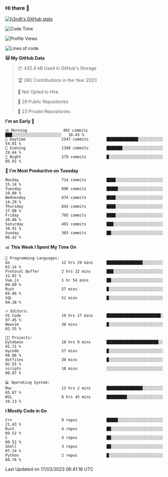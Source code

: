 ### Hi there 👋

[![h3n4l's GitHub stats](https://github-readme-stats.vercel.app/api?username=h3n4l&count_private=true&show_icons=true&theme=radical)](https://github.com/h3n4l/github-readme-stats)

<!--START_SECTION:waka-->
![Code Time](http://img.shields.io/badge/Code%20Time-1%2C047%20hrs%2017%20mins-blue)

![Profile Views](http://img.shields.io/badge/Profile%20Views-1-blue)

![Lines of code](https://img.shields.io/badge/From%20Hello%20World%20I%27ve%20Written-2.7%20million%20lines%20of%20code-blue)

**🐱 My GitHub Data** 

> 📦 432.4 kB Used in GitHub's Storage 
 > 
> 🏆 280 Contributions in the Year 2023
 > 
> 🚫 Not Opted to Hire
 > 
> 📜 29 Public Repositories 
 > 
> 🔑 23 Private Repositories 
 > 
**I'm an Early 🐤** 

```text
🌞 Morning                492 commits         ███░░░░░░░░░░░░░░░░░░░░░░   10.43 % 
🌆 Daytime                2547 commits        ██████████████░░░░░░░░░░░   54.01 % 
🌃 Evening                1398 commits        ███████░░░░░░░░░░░░░░░░░░   29.64 % 
🌙 Night                  279 commits         █░░░░░░░░░░░░░░░░░░░░░░░░   05.92 % 
```
📅 **I'm Most Productive on Tuesday** 

```text
Monday                   714 commits         ████░░░░░░░░░░░░░░░░░░░░░   15.14 % 
Tuesday                  896 commits         █████░░░░░░░░░░░░░░░░░░░░   19.00 % 
Wednesday                674 commits         ████░░░░░░░░░░░░░░░░░░░░░   14.29 % 
Thursday                 843 commits         ████░░░░░░░░░░░░░░░░░░░░░   17.88 % 
Friday                   795 commits         ████░░░░░░░░░░░░░░░░░░░░░   16.86 % 
Saturday                 491 commits         ███░░░░░░░░░░░░░░░░░░░░░░   10.41 % 
Sunday                   303 commits         ██░░░░░░░░░░░░░░░░░░░░░░░   06.42 % 
```


📊 **This Week I Spent My Time On** 

```text
💬 Programming Languages: 
Go                       12 hrs 29 mins      ████████████████░░░░░░░░░   63.14 % 
Protocol Buffer          2 hrs 22 mins       ███░░░░░░░░░░░░░░░░░░░░░░   12.02 % 
Vue.js                   1 hr 54 mins        ██░░░░░░░░░░░░░░░░░░░░░░░   09.60 % 
Rust                     57 mins             █░░░░░░░░░░░░░░░░░░░░░░░░   04.86 % 
SQL                      51 mins             █░░░░░░░░░░░░░░░░░░░░░░░░   04.38 % 

🔥 Editors: 
VS Code                  19 hrs 17 mins      ████████████████████████░   97.45 % 
Neovim                   30 mins             █░░░░░░░░░░░░░░░░░░░░░░░░   02.55 % 

🐱‍💻 Projects: 
bytebase                 18 hrs 9 mins       ███████████████████████░░   91.71 % 
mycode                   57 mins             █░░░░░░░░░░░░░░░░░░░░░░░░   04.86 % 
dotfiles                 30 mins             █░░░░░░░░░░░░░░░░░░░░░░░░   02.55 % 
scripts                  10 mins             ░░░░░░░░░░░░░░░░░░░░░░░░░   00.87 % 

💻 Operating System: 
Mac                      13 hrs 2 mins       ████████████████░░░░░░░░░   65.87 % 
WSL                      6 hrs 45 mins       █████████░░░░░░░░░░░░░░░░   34.13 % 
```

**I Mostly Code in Go** 

```text
C++                      9 repos             █████░░░░░░░░░░░░░░░░░░░░   21.43 % 
Rust                     4 repos             ██░░░░░░░░░░░░░░░░░░░░░░░   09.52 % 
C                        4 repos             ██░░░░░░░░░░░░░░░░░░░░░░░   09.52 % 
Shell                    3 repos             ██░░░░░░░░░░░░░░░░░░░░░░░   07.14 % 
Python                   2 repos             █░░░░░░░░░░░░░░░░░░░░░░░░   04.76 % 
```




 Last Updated on 17/03/2023 06:41:16 UTC
<!--END_SECTION:waka-->

